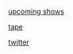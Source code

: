 [upcoming shows](comedy)

[tape](https://youtu.be/PHNStRX6W_U)

[twitter](https://twitter.com/diyacomedy)
